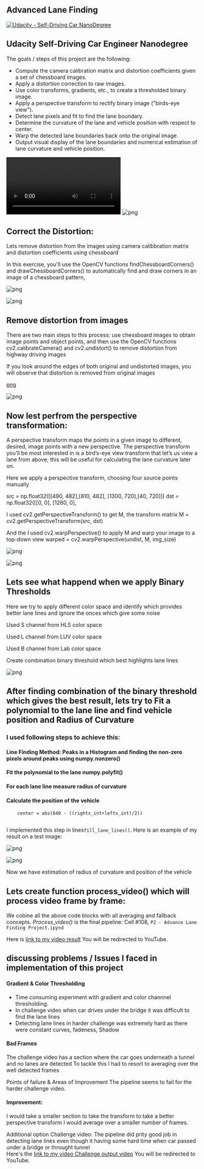 ## Advanced Lane Finding
[![Udacity - Self-Driving Car NanoDegree](https://s3.amazonaws.com/udacity-sdc/github/shield-carnd.svg)](http://www.udacity.com/drive)



## Udacity Self-Driving Car Engineer Nanodegree

The goals / steps of this project are the following:

* Compute the camera calibration matrix and distortion coefficients given a set of chessboard images.
* Apply a distortion correction to raw images.
* Use color transforms, gradients, etc., to create a thresholded binary image.
* Apply a perspective transform to rectify binary image ("birds-eye view").
* Detect lane pixels and fit to find the lane boundary.
* Determine the curvature of the lane and vehicle position with respect to center.
* Warp the detected lane boundaries back onto the original image.
* Output visual display of the lane boundaries and numerical estimation of lane curvature and vehicle position.

![mp4](result.mp4)
![png](output_7_1.png)

## Correct the Distortion:
    
Lets remove distortion from the images using camera calibbration matrix and distortion coefficients using chessboard

In this exercise, you'll use the OpenCV functions findChessboardCorners() and drawChessboardCorners() to automatically find and draw corners in an image of a chessboard pattern, 

![png](output_3_0.png)

![png](output_3_1.png)

## Remove distortion from images
There are two main steps to this process: use chessboard images to obtain image points and object points, and then use the OpenCV functions cv2.calibrateCamera() and cv2.undistort() to remove distortion from highway driving images

If you look around the edges of both original and undistorted images, you will observe that distortion is removed from original images


[png](output_4_0.png)

![png](output_4_1.png)



## Now lest perfrom the perspective transformation:

A perspective transform maps the points in a given image to different, desired, image points with a new perspective. The perspective transform you’ll be most interested in is a bird’s-eye view transform that let’s us view a lane from above; this will be useful for calculating the lane curvature later on. 

Here we apply a perspective transform, choosing four source points manually

src = np.float32([[490, 482],[810, 482],
                 [1300, 720],[40, 720]])
dst = np.float32([[0, 0], [1280, 0], 

I used cv2.getPerspectiveTransform() to get M, the transform matrix
M = cv2.getPerspectiveTransform(src, dst)

And the I used cv2.warpPerspective() to apply M and warp your image to a top-down view
warped = cv2.warpPerspective(undist, M, img_size)

![png](output_5_0.png)

![png](output_5_1.png)



## Lets see what happend when we apply Binary Thresholds

Here we try to apply different color space and identify which provides better lane lines and ignore the onces which give some noise

Used S channel from HLS color space

Used L channel from LUV color space

Used B channel from Lab color space

Create combination binary threshold which best highlights lane lines

![png](output_6_3.png)


## After finding combination of the binary threshold which gives the best result, lets try to Fit a polynomial to the lane line and find vehicle position and Radius of Curvature

### I used following steps to achieve this:
#### Line Finding Method: Peaks in a Histogram and finding the non-zero pixels around peaks using numpy.nonzero()
#### Fit the polynomial to the lane numpy.polyfit()
#### For each lane line measure radius of curvature       
#### Calculate the position of the vehicle
```
    center = abs(640 - ((rightx_int+leftx_int)/2))
    
```
I implemented this step in lines`fill_lane_lines()`.  Here is an example of my result on a test image:

![png](output_7_0.png)

![png](output_7_1.png)


Now we have estimation of radius of curvature and position of the vehicle 


## Lets create function process_video() which will process video frame by frame:
We cobine all the above code blocks with all averaging and fallback concepts. *Process_video()* is the final pipeline: Cell #108, `P2 - Advance Lane Finding Project.ipynd`

Here is [link to my video result](https://www.youtube.com/watch?v=pbDZBV0_m4M) You will be redirected to YouTube. 



## discussing problems / Issues I faced in implementation of this project

#### Gradient & Color Thresholding
* Time consuming experiment with gradient and color channnel thresholding.  
* In challenge video when car drives under the bridge it was difficult to find the lane lines
* Detecting lane lines in harder challenge was extremely hard as there were constant curves, fadeness, Shadow 

#### Bad Frames
The challenge video has a section where the car goes underneath a tunnel and no lanes are detected
To tackle this I had to resort to averaging over the well detected frames

Points of failure & Areas of Improvement
The pipeline seems to fail for the harder challenge video. 

#### Improvement:
I would take a smaller section to take the transform to take a better perspective transform
I would average over a smaller number of frames.

Additional option Challenge video: The pipeline did prity good job in detecting lane lines even though it having some hard time when car passed under a bridge or throught tunnel   
Here's the [link to my video Challenge output video](https://www.youtube.com/watch?v=xzmUQdYRtc0) You will be redirected to YouTube. 




